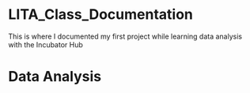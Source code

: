 # LITA_Class_Documentation
This is where I documented my first project while learning data analysis with the Incubator Hub
# Data Analysis
